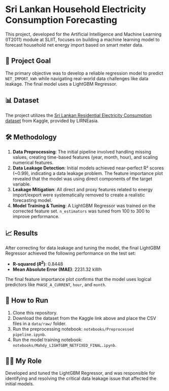 # Sri Lankan Household Electricity Consumption Forecasting

This project, developed for the Artificial Intelligence and Machine Learning (IT2011) module at SLIIT, focuses on building a machine learning model to forecast household net energy import based on smart meter data.

## 🎯 Project Goal
The primary objective was to develop a reliable regression model to predict `NET_IMPORT_kWh` while navigating real-world data challenges like data leakage. The final model uses a LightGBM Regressor.

## 📊 Dataset
The project utilizes the [Sri Lankan Residential Electricity Consumption dataset](https://www.kaggle.com/datasets/lirneasia/sri-lankan-residential-electricity-consumption) from Kaggle, provided by LIRNEasia.

## 🛠️ Methodology

1.  **Data Preprocessing**: The initial pipeline involved handling missing values, creating time-based features (year, month, hour), and scaling numerical features.
2.  **Data Leakage Detection**: Initial models achieved near-perfect R² scores (~0.99), indicating a data leakage problem. The feature importance plot revealed that the model was using direct components of the target variable.
3.  **Leakage Mitigation**: All direct and proxy features related to energy import/export were systematically removed to create a realistic forecasting model.
4.  **Model Training & Tuning**: A LightGBM Regressor was trained on the corrected feature set. `n_estimators` was tuned from 100 to 300 to improve performance.

## 📈 Results
After correcting for data leakage and tuning the model, the final LightGBM Regressor achieved the following performance on the test set:

- **R-squared ($R^2$)**: 0.8448
- **Mean Absolute Error (MAE)**: 2231.32 kWh

The final feature importance plot confirms that the model uses logical predictors like `PHASE_A_CURRENT`, `hour`, and `month`.

## 🚀 How to Run
1.  Clone this repository.
2.  Download the dataset from the Kaggle link above and place the CSV files in a `data/raw/` folder.
3.  Run the preprocessing notebook: `notebooks/Preprocessed pipeline.ipynb`.
4.  Run the model training notebook: `notebooks/Mahdy_LIGHTGBM_NETFIXED_FINAL.ipynb`.

## 🧑‍💻 My Role
Developed and tuned the LightGBM Regressor, and was responsible for identifying and resolving the critical data leakage issue that affected the initial models.
